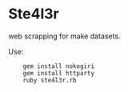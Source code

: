 # Ste4l3r
web scrapping for make datasets.

Use: 
```
    gem install nokogiri
    gem install httparty
    ruby ste4l3r.rb
```

